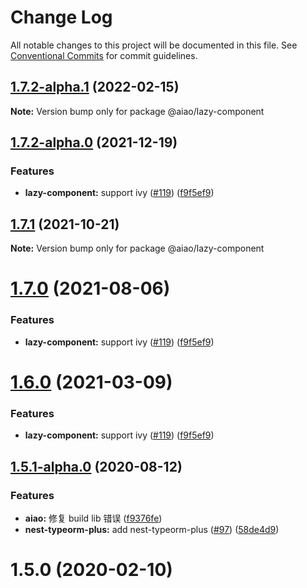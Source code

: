 # Change Log

All notable changes to this project will be documented in this file.
See [Conventional Commits](https://conventionalcommits.org) for commit guidelines.

## [1.7.2-alpha.1](https://github.com/aiao-io/aiao/compare/@aiao/lazy-component@1.7.1...@aiao/lazy-component@1.7.2-alpha.1) (2022-02-15)

**Note:** Version bump only for package @aiao/lazy-component





## [1.7.2-alpha.0](https://github.com/aiao-io/aiao/compare/@aiao/lazy-component@1.5.1-alpha.0...@aiao/lazy-component@1.7.2-alpha.0) (2021-12-19)

### Features

- **lazy-component:** support ivy ([#119](https://github.com/aiao-io/aiao/issues/119)) ([f9f5ef9](https://github.com/aiao-io/aiao/commit/f9f5ef94494aab36bd2f27e9f34ef5d0d35d4908))

## [1.7.1](https://github.com/aiao-io/aiao/compare/@aiao/lazy-component@1.6.0...@aiao/lazy-component@1.7.1) (2021-10-21)

**Note:** Version bump only for package @aiao/lazy-component

# [1.7.0](https://github.com/aiao-io/aiao/compare/@aiao/lazy-component@1.5.1-alpha.0...@aiao/lazy-component@1.7.0) (2021-08-06)

### Features

- **lazy-component:** support ivy ([#119](https://github.com/aiao-io/aiao/issues/119)) ([f9f5ef9](https://github.com/aiao-io/aiao/commit/f9f5ef94494aab36bd2f27e9f34ef5d0d35d4908))

# [1.6.0](https://github.com/aiao-io/aiao/compare/@aiao/lazy-component@1.5.1-alpha.0...@aiao/lazy-component@1.6.0) (2021-03-09)

### Features

- **lazy-component:** support ivy ([#119](https://github.com/aiao-io/aiao/issues/119)) ([f9f5ef9](https://github.com/aiao-io/aiao/commit/f9f5ef94494aab36bd2f27e9f34ef5d0d35d4908))

## [1.5.1-alpha.0](https://github.com/aiao-io/aiao/compare/@aiao/lazy-component@1.5.0...@aiao/lazy-component@1.5.1-alpha.0) (2020-08-12)

### Features

- **aiao:** 修复 build lib 错误 ([f9376fe](https://github.com/aiao-io/aiao/commit/f9376fe1a4823cf18965187a50bc8eaad16eadfd))
- **nest-typeorm-plus:** add nest-typeorm-plus ([#97](https://github.com/aiao-io/aiao/issues/97)) ([58de4d9](https://github.com/aiao-io/aiao/commit/58de4d9f6595824d86f59d4018ea4065c84f58fa))

# 1.5.0 (2020-02-10)
